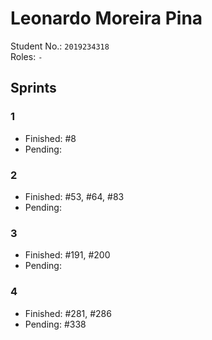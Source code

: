 # Leonardo Moreira Pina

Student No.: `2019234318`  
Roles: `-` 

## Sprints

### 1

* Finished: #8
* Pending:

### 2

* Finished: #53, #64, #83
* Pending:

### 3

* Finished: #191, #200
* Pending:

### 4

* Finished: #281, #286
* Pending: #338
